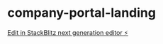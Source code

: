 # company-portal-landing

[Edit in StackBlitz next generation editor ⚡️](https://stackblitz.com/~/github.com/FITRIOMAR/company-portal-landing)